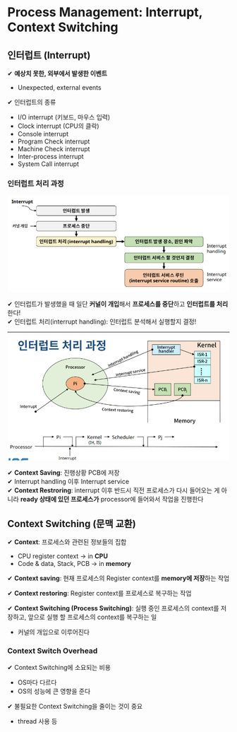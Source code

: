 # Process Management: Interrupt, Context Switching

## 인터럽트 (Interrupt)

✔ **예상치 못한, 외부에서 발생한 이벤트**
- Unexpected, external events

✔ 인터럽트의 종류
- I/O interrupt (키보드, 마우스 입력)
- Clock interrupt (CPU의 클락)
- Console interrupt 
- Program Check interrupt
- Machine Check interrupt
- Inter-process interrupt
- System Call interrupt

### 인터럽트 처리 과정

![](assets/3_2.md/2022-12-01-01-07-41.png)

✔ 인터럽트가 발생했을 때 일단 **커널이 개입**해서 **프로세스를 중단**하고 **인터럽트를 처리**한다!  
✔ 인터럽트 처리(interrupt handling): 인터럽트 분석해서 실행할지 결정!  

<hr>

![](assets/3_2.md/2022-12-01-01-10-14.png)

✔ **Context Saving**: 진행상황 PCB에 저장  
✔ Interrupt handling 이후 Interrupt service  
✔ **Context Restroring**: interrupt 이후 반드시 직전 프로세스가 다시 들어오는 게 아니라 **ready 상태에 있던 프로세스가** processor에 들어와서 작업을 진행한다

## Context Switching (문맥 교환)

✔ **Context**: 프로세스와 관련된 정보들의 집합 
- CPU register context -> in **CPU**
- Code & data, Stack, PCB -> in **memory**

✔ **Context saving**: 현재 프로세스의 Register context를 **memory에 저장**하는 작업

✔ **Context restoring**: Register context를 프로세스로 복구하는 작업

✔ **Context Switching (Process Switching)**: 실행 중인 프로세스의 context를 저장하고, 앞으로 실행 할 프로세스의 context를 복구하는 일
- 커널의 개입으로 이루어진다  

### Context Switch Overhead

✔ Context Switching에 소요되는 비용
- OS마다 다르다
- OS의 성능에 큰 영향을 준다

✔ 불필요한 Context Switching을 줄이는 것이 중요
- thread 사용 등